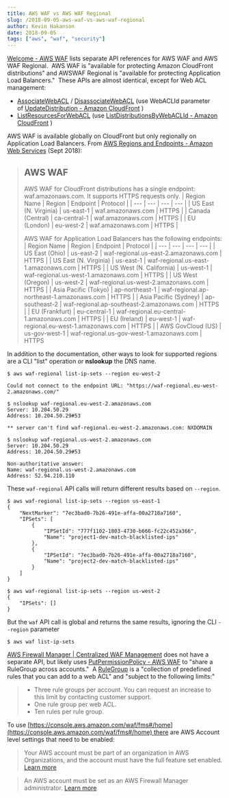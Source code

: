 ```yaml
---
title: AWS WAF vs AWS WAF Regional
slug: /2018-09-05-aws-waf-vs-aws-waf-regional
author: Kevin Hakanson
date: 2018-09-05
tags: ["aws", "waf", "security"]
---
```

[Welcome - AWS WAF](https://docs.aws.amazon.com/waf/latest/APIReference/Welcome.html) lists separate API references for AWS WAF and AWS WAF Regional.  AWS WAF is "available for protecting Amazon CloudFront distributions" and AWSWAF Regional is "available for protecting Application Load Balancers."  These APIs are almost identical, except for Web ACL management:

* [AssociateWebACL](https://docs.aws.amazon.com/waf/latest/APIReference/API_regional_AssociateWebACL.html) / [DisassociateWebACL](https://docs.aws.amazon.com/waf/latest/APIReference/API_regional_DisassociateWebACL.html) (use WebACLId parameter of [UpdateDistribution - Amazon CloudFront](https://docs.aws.amazon.com/cloudfront/latest/APIReference/API_UpdateDistribution.html) )
* [ListResourcesForWebACL](https://docs.aws.amazon.com/waf/latest/APIReference/API_regional_ListResourcesForWebACL.html) (use [ListDistributionsByWebACLId - Amazon CloudFront](https://docs.aws.amazon.com/cloudfront/latest/APIReference/API_ListDistributionsByWebACLId.html) )

AWS WAF is available globally on CloudFront but only regionally on Application Load Balancers. From [AWS Regions and Endpoints - Amazon Web Services](https://docs.aws.amazon.com/general/latest/gr/rande.html#waf_region) (Sept 2018):

> ## AWS WAF
> AWS WAF for CloudFront distributions has a single endpoint: waf.amazonaws.com. It supports HTTPS requests only.
> | Region Name | Region | Endpoint | Protocol |
> | --- | --- | --- | --- |
> | US East (N. Virginia) | us-east-1 | waf.amazonaws.com | HTTPS |
> | Canada (Central) | ca-central-1 | waf.amazonaws.com | HTTPS |
> | EU (London) | eu-west-2 | waf.amazonaws.com | HTTPS |
>
> AWS WAF for Application Load Balancers has the following endpoints:
> | Region Name | Region | Endpoint | Protocol |
> | --- | --- | --- | --- |
> | US East (Ohio) | us-east-2 | waf-regional.us-east-2.amazonaws.com | HTTPS |
> | US East (N. Virginia) | us-east-1 | waf-regional.us-east-1.amazonaws.com | HTTPS |
> | US West (N. California) | us-west-1 | waf-regional.us-west-1.amazonaws.com | HTTPS |
> | US West (Oregon) | us-west-2 | waf-regional.us-west-2.amazonaws.com | HTTPS |
> | Asia Pacific (Tokyo) | ap-northeast-1 | waf-regional.ap-northeast-1.amazonaws.com | HTTPS |
> | Asia Pacific (Sydney) | ap-southeast-2 | waf-regional.ap-southeast-2.amazonaws.com | HTTPS |
> | EU (Frankfurt) | eu-central-1 | waf-regional.eu-central-1.amazonaws.com | HTTPS |
> | EU (Ireland) | eu-west-1 | waf-regional.eu-west-1.amazonaws.com | HTTPS |
> | AWS GovCloud (US) | us-gov-west-1 | waf-regional.us-gov-west-1.amazonaws.com | HTTPS

In addition to the documentation, other ways to look for supported regions are a CLI "list" operation or **nslookup** the DNS name.

```console
$ aws waf-regional list-ip-sets --region eu-west-2

Could not connect to the endpoint URL: "https://waf-regional.eu-west-2.amazonaws.com/"

$ nslookup waf-regional.eu-west-2.amazonaws.com
Server: 10.204.50.29
Address: 10.204.50.29#53

** server can't find waf-regional.eu-west-2.amazonaws.com: NXDOMAIN

$ nslookup waf-regional.us-west-2.amazonaws.com
Server: 10.204.50.29
Address: 10.204.50.29#53

Non-authoritative answer:
Name: waf-regional.us-west-2.amazonaws.com
Address: 52.94.210.110
```

These `waf-regional` API calls will return different results based on `--region`.

```console
$ aws waf-regional list-ip-sets --region us-east-1
{
    "NextMarker": "7ec3bad0-7b26-491e-affa-00a2718a7160",
    "IPSets": [
        {
            "IPSetId": "777f1102-1803-4730-b666-fc22c452a366",
            "Name": "project1-dev-match-blacklisted-ips"
        },
        {
            "IPSetId": "7ec3bad0-7b26-491e-affa-00a2718a7160",
            "Name": "project2-dev-match-blacklisted-ips"
        }
    ]
}

$ aws waf-regional list-ip-sets --region us-west-2
{
    "IPSets": []
}
```

But the `waf` API call is global and returns the same results, ignoring the CLI `--region` parameter

```console
$ aws waf list-ip-sets
```

[AWS Firewall Manager | Centralized WAF Management](https://aws.amazon.com/firewall-manager/) does not have a separate API, but likely uses [PutPermissionPolicy - AWS WAF](https://docs.aws.amazon.com/waf/latest/APIReference/API_regional_PutPermissionPolicy.html) to "share a RuleGroup across accounts."  A [RuleGroup](https://docs.aws.amazon.com/waf/latest/APIReference/API_regional_RuleGroup.html) is a "collection of predefined rules that you can add to a web ACL" and "subject to the following limits:"

> * Three rule groups per account. You can request an increase to this limit by contacting customer support.
> * One rule group per web ACL.
> * Ten rules per rule group.

To use [https://console.aws.amazon.com/waf/fms#/home](https://console.aws.amazon.com/waf/fms#/home) there are AWS Account level settings that need to be enabled:

> Your AWS account must be part of an organization in AWS Organizations, and the account must have the full feature set enabled. [Learn more](http://docs.aws.amazon.com/console/waf/fms-prereq)

> An AWS account must be set as an AWS Firewall Manager administrator. [Learn more](http://docs.aws.amazon.com/console/waf/fms-prereq)
